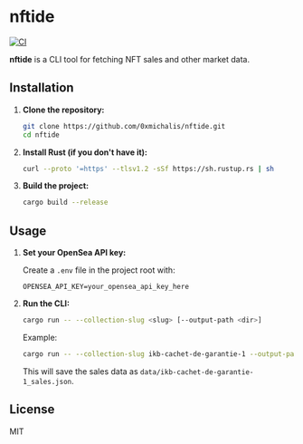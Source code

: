 # nftide

[![CI](https://github.com/0xmichalis/nftide/actions/workflows/ci.yml/badge.svg?branch=main)](https://github.com/0xmichalis/nftide/actions/workflows/ci.yml)

**nftide** is a CLI tool for fetching NFT sales and other market data.

## Installation

1. **Clone the repository:**
   ```sh
   git clone https://github.com/0xmichalis/nftide.git
   cd nftide
   ```

2. **Install Rust (if you don't have it):**
   ```sh
   curl --proto '=https' --tlsv1.2 -sSf https://sh.rustup.rs | sh
   ```

3. **Build the project:**
   ```sh
   cargo build --release
   ```

## Usage

1. **Set your OpenSea API key:**

   Create a `.env` file in the project root with:
   ```
   OPENSEA_API_KEY=your_opensea_api_key_here
   ```

2. **Run the CLI:**
   ```sh
   cargo run -- --collection-slug <slug> [--output-path <dir>]
   ```

   Example:
   ```sh
   cargo run -- --collection-slug ikb-cachet-de-garantie-1 --output-path data
   ```

   This will save the sales data as `data/ikb-cachet-de-garantie-1_sales.json`.


## License

MIT
